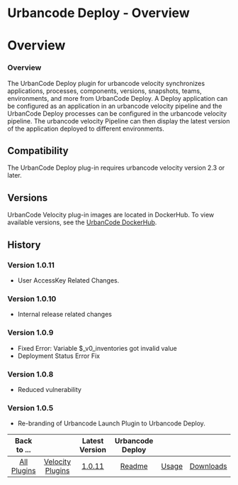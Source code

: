 
Urbancode Deploy - Overview
======================

# Overview


### Overview


The UrbanCode Deploy plugin for urbancode velocity synchronizes applications, processes, components, versions, snapshots, teams, environments, and more from UrbanCode Deploy. A Deploy application can be configured as an application in an urbancode velocity pipeline and the UrbanCode Deploy processes can be configured in the urbancode velocity pipeline. The urbancode velocity Pipeline can then display the latest version of the application deployed to different environments.

Compatibility
-------------

The UrbanCode Deploy plug-in requires urbancode velocity version 2.3 or later.

Versions
--------

UrbanCode Velocity plug-in images
are located in DockerHub. To view available versions, see the [UrbanCode
DockerHub](https://hub.docker.com/r/urbancode/ucv-ext-ucd/tags).

History
-------

### Version 1.0.11

* User AccessKey Related Changes.

### Version 1.0.10

* Internal release related changes

### Version 1.0.9

* Fixed Error: Variable $_v0_inventories got invalid value
* Deployment Status Error Fix

### Version 1.0.8

* Reduced vulnerability

### Version 1.0.5

* Re-branding of Urbancode Launch Plugin to Urbancode Deploy.



|Back to ...||Latest Version|Urbancode Deploy |||
| :---: | :---: | :---: | :---: | :---: | :---: |
|[All Plugins](../../index.md)|[Velocity Plugins](../README.md)|[1.0.11](https://github.com/UrbanCode/IBM-UCV-PLUGINS/raw/main/files/ucv-ext-ucd/ucv-ext-ucd:1.0.11.tar)|[Readme](README.md)|[Usage](usage.md)|[Downloads](downloads.md)|
